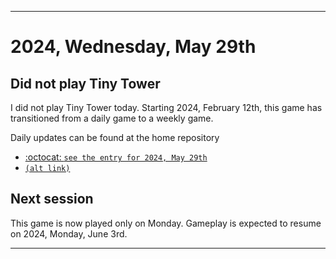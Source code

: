 
***

# 2024, Wednesday, May 29th

## Did not play Tiny Tower

<!-- TODO: For each weekly entry, make sure the date is correct. The day of the week should be modified in 4 places !-->

I did not play Tiny Tower today. Starting 2024, February 12th, this game has transitioned from a daily game to a weekly game.

Daily updates can be found at the home repository

- [:octocat: `see the entry for 2024, May 29th`](https://github.com/seanpm2001/SeansLifeArchive_Images_TinyTower/tree/master/tiny%20tower/2024/05_May/29/) 
- [`(alt link)`](/tiny%20tower/2024/05_May/29/)

## Next session

This game is now played only on Monday. Gameplay is expected to resume on 2024, Monday, June 3rd.

***
